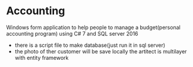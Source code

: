 # Accounting
Windows form application to help people to manage a budget(personal accounting program)
using C# 7 and SQL server 2016 
* there is a script file to make database(just run it in sql server)
* the photo of ther customer will be save locally
the artitect is multilayer with entity framework
